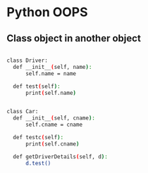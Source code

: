 # Python OOPS

## Class object in another object
  ```sh

class Driver:
    def __init__(self, name):
        self.name = name

    def test(self):
        print(self.name)


class Car:
    def __init__(self, cname):
        self.cname = cname

    def testc(self):
        print(self.cname)

    def getDriverDetails(self, d):
        d.test()

  ```
